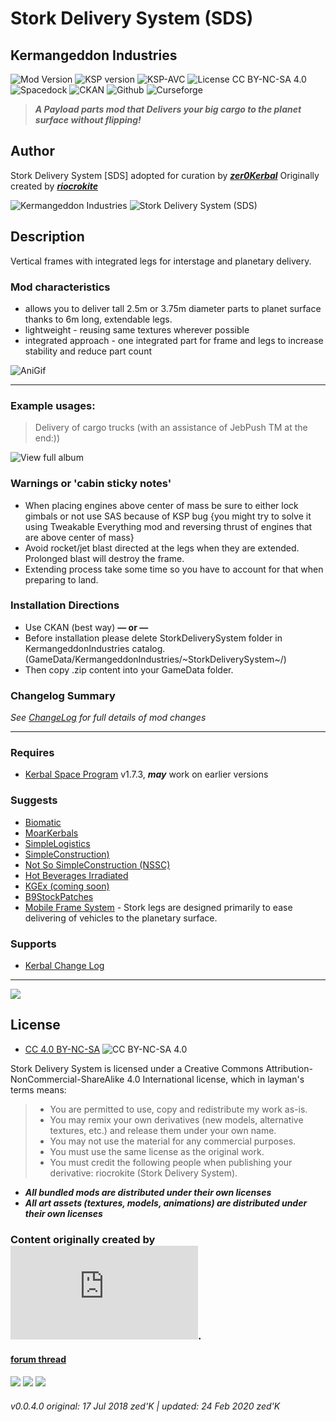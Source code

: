 <!-- Readme.md v1.2.0.0
Stork Delivery System (SDS)
created: 17 Jul 18
updated: 24 Feb 2020 -->

<!-- Download on SpaceDock here or Github here.
Also available on CKAN. -->
<!--center-->
# Stork Delivery System (SDS)
## Kermangeddon Industries<!--/center-->
<!--center-->
![Mod Version](https://img.shields.io/github/v/release/zer0Kerbal/StorkDeliverySystem?include_prereleases?style=plastic)
![KSP version](https://img.shields.io/endpoint?url=https://raw.githubusercontent.com/zer0Kerbal/StorkDeliverySystem/master/json/ksp.json?style=plastic) ![KSP-AVC](https://img.shields.io/badge/KSP-AVC--supported-brightgreen.svg?style=plastic) ![License CC BY-NC-SA 4.0](https://img.shields.io/badge/license-CC%20BY--NC--SA%204.0-lightgrey?style=plastic)<br>
![Spacedock](https://img.shields.io/badge/SpaceDock-listed-blue.svg?style=plastic) ![CKAN](https://img.shields.io/badge/CKAN-Indexed-blue.svg?style=plastic) ![Github](https://img.shields.io/badge/Github-Indexed-blue.svg?style=plastic) ![Curseforge](https://img.shields.io/badge/CurseForge-listed-blue.svg?style=plastic)  <!--/center-->

> ***A Payload parts mod that Delivers your big cargo to the planet surface without flipping!*** 
## Author
Stork Delivery System [SDS] adopted for curation by ***[zer0Kerbal](https://forum.kerbalspaceprogram.com/index.php?/profile/190933-zer0kerbal/)*** Originally created by [***riocrokite***](https://forum.kerbalspaceprogram.com/index.php?/profile/129319-riocrokite/)

![Kermangeddon Industries](https://raw.githubusercontent.com/zer0Kerbal/StorkDeliverySystem/master/images/banner.png "banner")
![Stork Delivery System (SDS)](https://raw.githubusercontent.com/zer0Kerbal/StorkDeliverySystem/master/images/logo250x250.png "logo")

## Description
Vertical frames with integrated legs for interstage and planetary delivery.

### Mod characteristics
- allows you to deliver tall 2.5m or 3.75m diameter parts to planet surface thanks to 6m long, extendable legs.
- lightweight - reusing same textures wherever possible
- integrated approach - one integrated part for frame and legs to increase stability and reduce part count

![AniGif](https://i.imgur.com/np7h3te.gif)
<hr>

### Example usages:
 > Delivery of cargo trucks (with an assistance of JebPush TM at the end:))

![View full album ](https://imgur.com/a/ohmmS)

### Warnings or 'cabin sticky notes'
- When placing engines above center of mass be sure to either lock gimbals or not use SAS because of KSP bug {you might try to solve it using Tweakable Everything mod and reversing thrust of engines that are above center of mass}
- Avoid rocket/jet blast directed at the legs when they are extended. Prolonged blast will destroy the frame.
- Extending process take some time so you have to account for that when preparing to land.

### Installation Directions 
- Use CKAN (best way)
**— or —**
- Before installation please delete StorkDeliverySystem folder in KermangeddonIndustries catalog. (GameData/KermangeddonIndustries/~StorkDeliverySystem~/)
- Then copy .zip content into your GameData folder.

### Changelog Summary
*See [ChangeLog](https://github.com/zer0Kerbal/StorkDeliverySystem/blob/master/Changelog.md) for full details of mod changes*
<hr>

### Requires
- [Kerbal Space Program](https://kerbalspaceprogram.com) v1.7.3, ***may*** work on earlier versions

### Suggests
- [Biomatic](https://forum.kerbalspaceprogram.com/index.php?/topic/191426-*)
- [MoarKerbals](https://forum.kerbalspaceprogram.com/index.php?/topic/191525-*)
- [SimpleLogistics](https://forum.kerbalspaceprogram.com/index.php?/topic/191045-*/)
- [SimpleConstruction)](https://forum.kerbalspaceprogram.com/index.php?/topic/191424-ksp-*)
- [Not So SimpleConstruction (NSSC)](http://forum.kerbalspaceprogram.com/index.php?/topic/152309-*)
- [Hot Beverages Irradiated](https://github.com/zer0Kerbal/HotBeverageIrradiated)
- [KGEx (coming soon)](https://github.com/zer0Kerbal/)
- [B9StockPatches](https://forum.kerbalspaceprogram.com/index.php?/topic/190870-*)
- [Mobile Frame System](https://forum.kerbalspaceprogram.com/threads/107791-*) - Stork legs are designed primarily to ease delivering of vehicles to the planetary surface.

### Supports
- [Kerbal Change Log](https://forum.kerbalspaceprogram.com/index.php?/topic/179207-*)
<hr>

<a href="https://forum.kerbalspaceprogram.com/index.php?/topic/83212-*" target="_blank"><img src="https://i.imgur.com/YdYfStN.jpg"/></a>

## License
- [CC 4.0 BY-NC-SA](https://creativecommons.org/licenses/by-nc-sa/4.0/) ![CC BY-NC-SA 4.0](https://licensebuttons.net/i/l/by-nc-sa/transparent/33/66/99/88x31.png "CC BY-NC-SA 4.0")<br>

Stork Delivery System is licensed under a Creative Commons Attribution-NonCommercial-ShareAlike 4.0 International license, which in layman's terms means:
> * You are permitted to use, copy and redistribute my work as-is.
> * You may remix your own derivatives (new models, alternative textures, etc.) and release them under your own name.
> * You may not use the material for any commercial purposes.
> * You must use the same license as the original work.
> * You must credit the following people when publishing your derivative: riocrokite (Stork Delivery System).

- ***All bundled mods are distributed under their own licenses***<br>
- ***All art assets (textures, models, animations) are distributed under their own licenses***<br>

### Content originally created by ![riocrokite](https://forum.kerbalspaceprogram.com/index.php?/profile/129319-riocrokite/).
#### [forum thread](https://forum.kerbalspaceprogram.com/index.php?/topic/97146-*)

<a href="https://github.com/zer0Kerbal/StorkDeliverySystem/releases/latest" target="_blank"><img src="https://i.imgur.com/RE4Ppr9.png"/></a>
<a href="https://spacedock.info/mod/2347" target="_blank"><img src="https://i.imgur.com/m0a7tn2.png"/></a>
<a href="https://www.curseforge.com/kerbal/ksp-mods/stork-delivery-system-sds" target="_blank"><img src="https://i.postimg.cc/RZNyB5vP/Download-On-Curse.png"/></a>

###### v0.0.4.0 original: 17 Jul 2018 zed'K | updated: 24 Feb 2020 zed'K
<!--
CC BY-NC-SA-4.0
zer0Kerbal-->
